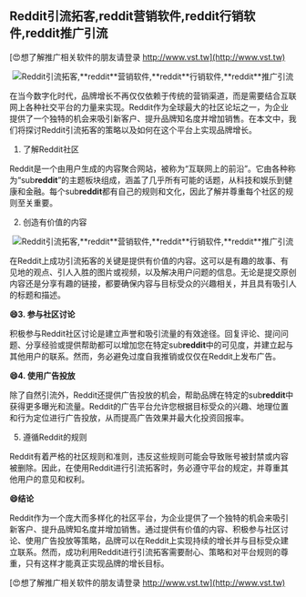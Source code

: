 ## **Reddit引流拓客,**reddit**营销软件,**reddit**行销软件,**reddit**推广引流**

[😍想了解推广相关软件的朋友请登录 http://www.vst.tw](http://www.vst.tw)

 <center><img src="https://vst.tw/MP4/tuiguang/png/7.png" alt="Reddit引流拓客,**reddit**营销软件,**reddit**行销软件,**reddit**推广引流"></center>

在当今数字化时代，品牌增长不再仅仅依赖于传统的营销渠道，而是需要结合互联网上各种社交平台的力量来实现。Reddit作为全球最大的社区论坛之一，为企业提供了一个独特的机会来吸引新客户、提升品牌知名度并增加销售。在本文中，我们将探讨Reddit引流拓客的策略以及如何在这个平台上实现品牌增长。

1. 了解Reddit社区

Reddit是一个由用户生成的内容聚合网站，被称为“互联网上的前沿”。它由各种称为“sub**reddit**”的主题板块组成，涵盖了几乎所有可能的话题，从科技和娱乐到健康和金融。每个sub**reddit**都有自己的规则和文化，因此了解并尊重每个社区的规则至关重要。

2. 创造有价值的内容

 <center><img src="https://vst.tw/MP4/tuiguang/png/4.png" alt="Reddit引流拓客,**reddit**营销软件,**reddit**行销软件,**reddit**推广引流"></center>

在Reddit上成功引流拓客的关键是提供有价值的内容。这可以是有趣的故事、有见地的观点、引人入胜的图片或视频，以及解决用户问题的信息。无论是提交原创内容还是分享有趣的链接，都要确保内容与目标受众的兴趣相关，并且具有吸引人的标题和描述。

**😄3. 参与社区讨论**

积极参与Reddit社区讨论是建立声誉和吸引流量的有效途径。回复评论、提问问题、分享经验或提供帮助都可以增加您在特定sub**reddit**中的可见度，并建立起与其他用户的联系。然而，务必避免过度自我推销或仅仅在Reddit上发布广告。

**😄4. 使用广告投放**

除了自然引流外，Reddit还提供广告投放的机会，帮助品牌在特定的sub**reddit**中获得更多曝光和流量。Reddit的广告平台允许您根据目标受众的兴趣、地理位置和行为定位进行广告投放，从而提高广告效果并最大化投资回报率。

5. 遵循Reddit的规则

Reddit有着严格的社区规则和准则，违反这些规则可能会导致账号被封禁或内容被删除。因此，在使用Reddit进行引流拓客时，务必遵守平台的规定，并尊重其他用户的意见和权利。

**😄结论**

Reddit作为一个庞大而多样化的社区平台，为企业提供了一个独特的机会来吸引新客户、提升品牌知名度并增加销售。通过提供有价值的内容、积极参与社区讨论、使用广告投放等策略，品牌可以在Reddit上实现持续的增长并与目标受众建立联系。然而，成功利用Reddit进行引流拓客需要耐心、策略和对平台规则的尊重，只有这样才能真正实现品牌的增长目标。

[😍想了解推广相关软件的朋友请登录 http://www.vst.tw](http://www.vst.tw)



